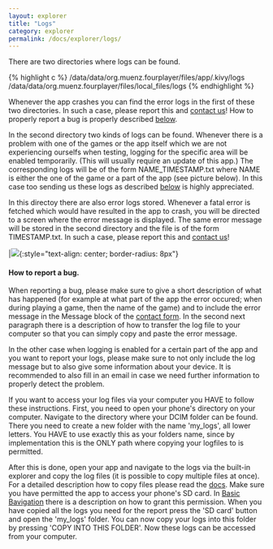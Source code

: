 ```yaml
---
layout: explorer
title: "Logs"
category: explorer
permalink: /docs/explorer/logs/
---
```


There are two directories where logs can be found.

{% highlight c %}
/data/data/org.muenz.fourplayer/files/app/.kivy/logs
/data/data/org.muenz.fourplayer/files/local_files/logs
{% endhighlight %}

Whenever the app crashes you can find the error logs in the first of these two directories. In such a case, please report this and [contact us]({{site.baseurl|append:"/contact/"}})! How to properly report a bug is properly described [below](#how-to-report-a-bug).

In the second directory two kinds of logs can be found. Whenever there is a problem with one of the games or the app itself which we are not experiencing ourselfs when testing, logging for the specific area will be enabled temporarily. (This will usually require an update of this app.) The corresponding logs will be of the form NAME_TIMESTAMP.txt where NAME is either the one of the game or a part of the app (see picture below). In this case too sending us these logs as described [below](#how-to-report-a-bug) is highly appreciated.

In this directoy there are also error logs stored. Whenever a fatal error is fetched which would have resulted in the app to crash, you will be directed to a screen where the error message is displayed. The same error message will be stored in the second directory and the file is of the form TIMESTAMP.txt. In such a case, please report this and [contact us]({{site.baseurl|append:"/contact/"}})!

|![]({{site.baseurl|append:"/assets/img/logs.jpg"}}){:style="text-align: center; border-radius: 8px"}

#### How to report a bug.

When reporting a bug, please make sure to give a short description of what has happened (for example at what part of the app the error occured; when during playing a game, then the name of the game) and to include the error message in the Message block of the [contact form]({{site.baseurl|append:"/contact/"}}). In the second next paragraph there is a description of how to transfer the log file to your computer so that you can simply copy and paste the error message.

In the other case when logging is enabled for a certain part of the app and you want to report your logs, please make sure to not only include the log message but to also give some information about your device. It is recommended to also fill in an email in case we need further information to properly detect the problem.

If you want to access your log files via your computer you HAVE to follow these instructions. First, you need to open your phone's directory on your computer. Navigate to the directory where your DCIM folder can be found. There you need to create a new folder with the name 'my_logs', all lower letters. You HAVE to use exactly this as your folders name, since by implementation this is the ONLY path where copying your logfiles to is permitted.

After this is done, open your app and navigate to the logs via the built-in explorer and copy the log files (it is possible to copy multiple files at once). For a detailed description how to copy files please read the [docs]({{site.baseurl|append:"/docs/#3-explorer"}}). Make sure you have permitted the app to access your phone's SD card. In [Basic Bavigation]({{site.baseurl|append:"/docs/explorer/basic_navigation"}}) there is a description on how to grant this permission. When you have copied all the logs you need for the report press the 'SD card' button and open the 'my_logs' folder. You can now copy your logs into this folder by pressing 'COPY INTO THIS FOLDER'. Now these logs can be accessed from your computer.
